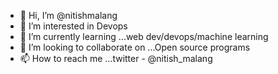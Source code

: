 - 👋 Hi, I’m @nitishmalang
- 👀 I’m interested in Devops
- 🌱 I’m currently learning ...web dev/devops/machine learning
- 💞️ I’m looking to collaborate on ...Open source programs
- 📫 How to reach me ...twitter - @nitish_malang

<!---
nitishmalang/nitishmalang is a ✨ special ✨ repository because its `README.md` (this file) appears on your GitHub profile.
You can click the Preview link to take a look at your changes.
--->
